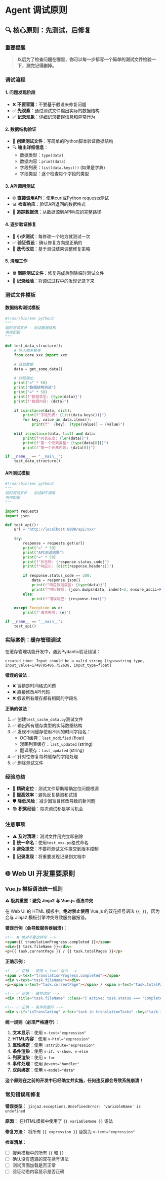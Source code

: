 # Agent 调试原则

## 🔍 **核心原则：先测试，后修复**

### **重要提醒**
> **以后为了检查问题在哪里，你可以每一步都写一个简单的测试文件检验一下，测完记得删掉。**

### **调试流程**

#### **1. 问题发现阶段**
- ❌ **不要盲猜**：不要基于假设来修复问题
- ✅ **先观察**：通过测试文件输出实际的数据结构
- ✅ **记录现象**：详细记录错误信息和异常行为

#### **2. 数据结构验证**
- 📝 **创建测试文件**：写简单的Python脚本验证数据结构
- 🔍 **输出详细信息**：
  - 数据类型：`type(data)`
  - 数据内容：`print(data)`
  - 字段列表：`list(data.keys())` (如果是字典)
  - 字段类型：逐个检查每个字段的类型

#### **3. API调用测试**
- 🌐 **直接调用API**：使用curl或Python requests测试
- 📊 **检查响应**：验证API返回的数据格式
- 🔗 **追踪数据流**：从数据源到API响应的完整路径

#### **4. 逐步验证修复**
- 🧪 **小步测试**：每修改一个地方就测试一次
- ✅ **验证假设**：确认修复方向是正确的
- 🔄 **迭代改进**：基于测试结果调整修复策略

#### **5. 清理工作**
- 🗑️ **删除测试文件**：修复完成后删除临时测试文件
- 📝 **记录经验**：将调试过程中的发现记录下来

### **测试文件模板**

#### **数据结构测试模板**
```python
#!/usr/bin/env python3
"""
临时测试文件 - 验证数据结构
用完即删
"""

def test_data_structure():
    # 导入相关模块
    from core.xxx import xxx
    
    # 获取数据
    data = get_some_data()
    
    # 详细输出
    print("=" * 50)
    print("数据结构测试")
    print("=" * 50)
    print(f"数据类型: {type(data)}")
    print(f"数据内容: {data}")
    
    if isinstance(data, dict):
        print(f"字段列表: {list(data.keys())}")
        for key, value in data.items():
            print(f"  {key}: {type(value)} = {value}")
    
    elif isinstance(data, list) and data:
        print(f"列表长度: {len(data)}")
        print(f"第一个元素类型: {type(data[0])}")
        print(f"第一个元素内容: {data[0]}")

if __name__ == "__main__":
    test_data_structure()
```

#### **API测试模板**
```python
#!/usr/bin/env python3
"""
临时测试文件 - 验证API调用
用完即删
"""

import requests
import json

def test_api():
    url = "http://localhost:8000/api/xxx"
    
    try:
        response = requests.get(url)
        print("=" * 50)
        print("API测试结果")
        print("=" * 50)
        print(f"状态码: {response.status_code}")
        print(f"响应头: {dict(response.headers)}")
        
        if response.status_code == 200:
            data = response.json()
            print(f"响应数据类型: {type(data)}")
            print(f"响应数据: {json.dumps(data, indent=2, ensure_ascii=False)}")
        else:
            print(f"错误响应: {response.text}")
            
    except Exception as e:
        print(f"请求失败: {e}")

if __name__ == "__main__":
    test_api()
```

### **实际案例：缓存管理调试**

在缓存管理功能开发中，遇到Pydantic验证错误：
```
created_time: Input should be a valid string [type=string_type, input_value=1748705486.752638, input_type=float]
```

**错误的做法**：
- ❌ 盲猜是时间格式问题
- ❌ 直接修改API代码
- ❌ 假设所有缓存都有相同的字段名

**正确的做法**：
1. ✅ 创建`test_cache_data.py`测试文件
2. ✅ 输出所有缓存类型的实际数据结构
3. ✅ 发现不同缓存使用不同的时间字段名：
   - OCR缓存：`last_modified` (float)
   - 漫画列表缓存：`last_updated` (string)
   - 翻译缓存：`last_updated` (string)
4. ✅ 针对性修复每种缓存的字段处理
5. ✅ 删除测试文件

### **经验总结**

- 🎯 **精确定位**：测试文件帮助精确定位问题根源
- 🚀 **提高效率**：避免反复猜测和试错
- 🛡️ **降低风险**：减少因盲目修改导致的新问题
- 📚 **积累经验**：每次调试都是学习机会

### **注意事项**

- ⚠️ **及时清理**：测试文件用完立即删除
- 📁 **统一命名**：使用`test_xxx.py`格式命名
- 🔒 **避免提交**：不要将测试文件提交到版本控制
- 📝 **记录发现**：将重要发现记录到文档中

## 🌐 **Web UI 开发重要原则**

### **Vue.js 模板语法统一规则**

**⚠️ 极其重要：避免 Jinja2 与 Vue.js 语法冲突**

在 Web UI 的 HTML 模板中，**绝对禁止使用** Vue.js 的双花括号语法 `{{ }}`，因为会与 Jinja2 模板引擎冲突导致服务器报错。

**错误示例（会导致服务器崩溃）：**
```html
<!-- ❌ 绝对不要这样写 -->
<span>{{ translationProgress.completed }}</span>
<div>{{ task.fileName }}</div>
<p>{{ task.currentPage }} / {{ task.totalPages }}</p>
```

**正确示例：**
```html
<!-- ✅ 正确 - 使用 v-text 指令 -->
<span v-text="translationProgress.completed"></span>
<div v-text="task.fileName"></div>
<p><span v-text="task.currentPage"></span> / <span v-text="task.totalPages"></span></p>

<!-- ✅ 正确 - 属性绑定 -->
<div :title="task.fileName" :class="{ active: task.status === 'completed' }">

<!-- ✅ 正确 - 条件和循环 -->
<div v-if="isTranslating" v-for="task in translationTasks" :key="task.id">
```

**统一规则（必须严格遵守）：**
1. **文本显示**：使用 `v-text="expression"`
2. **HTML内容**：使用 `v-html="expression"`
3. **属性绑定**：使用 `:attribute="expression"`
4. **条件渲染**：使用 `v-if`、`v-show`、`v-else`
5. **列表渲染**：使用 `v-for`
6. **事件处理**：使用 `@event="handler"`
7. **双向绑定**：使用 `v-model="data"`

**这个原则在之前的开发中已经确立并实施，任何违反都会导致系统崩溃！**

### **常见错误和修复**

**错误类型：** `jinja2.exceptions.UndefinedError: 'variableName' is undefined`

**原因：** 在HTML模板中使用了 `{{ variableName }}` 语法

**修复方法：** 将所有 `{{ expression }}` 替换为 `v-text="expression"`

**检查清单：**
- [ ] 搜索模板中的所有 `{{` 和 `}}`
- [ ] 确认没有遗漏的双花括号语法
- [ ] 测试页面加载是否正常
- [ ] 验证动态内容显示是否正确
